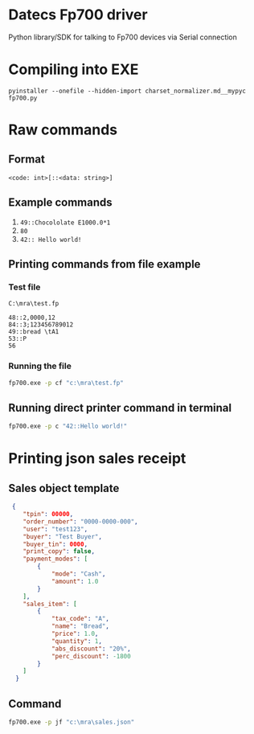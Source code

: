 # Datecs Fp700 driver
Python library/SDK for talking to Fp700 devices via Serial connection

# Compiling into EXE
`pyinstaller --onefile --hidden-import charset_normalizer.md__mypyc fp700.py`

# Raw commands
## Format
`<code: int>[::<data: string>]`

## Example commands
1. `49::Chocololate E1000.0*1`
2. `80`
3. `42:: Hello world!`

## Printing commands from file example
### Test file
`C:\mra\test.fp`
```text
48::2,0000,12
84::3;123456789012
49::bread \tA1
53::P	
56
```
### Running the file
```bash
fp700.exe -p cf "c:\mra\test.fp"
```

## Running direct printer command in terminal
```bash
fp700.exe -p c "42::Hello world!"
```

# Printing json sales receipt
## Sales object template
```json
 {
    "tpin": 00000,
    "order_number": "0000-0000-000",
    "user": "test123",
    "buyer": "Test Buyer",
    "buyer_tin": 0000,
    "print_copy": false,
    "payment_modes": [
        {
            "mode": "Cash",
            "amount": 1.0
        }
    ],
    "sales_item": [
        {
            "tax_code": "A",
            "name": "Bread",
            "price": 1.0,
            "quantity": 1,
            "abs_discount": "20%",
            "perc_discount": -1800
        }
    ]
  }
```

## Command
```bash
fp700.exe -p jf "c:\mra\sales.json"
```
